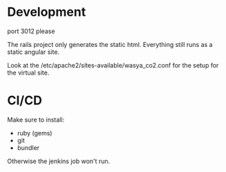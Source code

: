 
Development
===========

port 3012 please

The rails project only generates the static html. Everything still runs as a static angular site.

Look at the /etc/apache2/sites-available/wasya_co2.conf for the setup for the virtual site.

CI/CD
=====

Make sure to install:
* ruby (gems)
* git
* bundler

Otherwise the jenkins job won't run.

